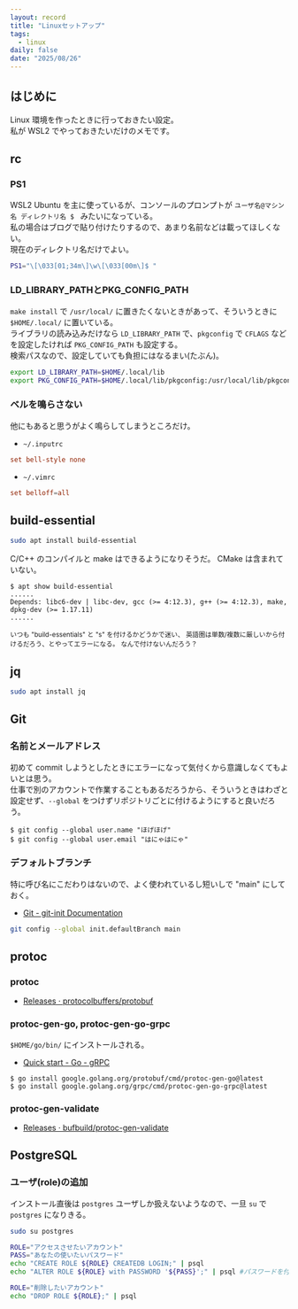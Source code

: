 ```yaml
---
layout: record
title: "Linuxセットアップ"
tags:
  - linux
daily: false
date: "2025/08/26"
---
```


## はじめに

Linux 環境を作ったときに行っておきたい設定。  
私が WSL2 でやっておきたいだけのメモです。

## rc

### PS1

WSL2 Ubuntu を主に使っているが、コンソールのプロンプトが `ユーザ名@マシン名 ディレクトリ名 $ ` みたいになっている。  
私の場合はブログで貼り付けたりするので、あまり名前などは載ってほしくない。  
現在のディレクトリ名だけでよい。

```bash
PS1="\[\033[01;34m\]\w\[\033[00m\]$ "
```

### LD_LIBRARY_PATHとPKG_CONFIG_PATH

`make install` で `/usr/local/` に置きたくないときがあって、そういうときに `$HOME/.local/` に置いている。  
ライブラリの読み込みだけなら `LD_LIBRARY_PATH` で、`pkgconfig` で `CFLAGS` などを設定したければ `PKG_CONFIG_PATH` も設定する。  
検索パスなので、設定していても負担にはなるまい(たぶん)。

```bash
export LD_LIBRARY_PATH=$HOME/.local/lib
export PKG_CONFIG_PATH=$HOME/.local/lib/pkgconfig:/usr/local/lib/pkgconfig
```

### ベルを鳴らさない

他にもあると思うがよく鳴らしてしまうところだけ。

* `~/.inputrc`

```rc
set bell-style none
```

* `~/.vimrc`

```rc
set belloff=all
```

## build-essential

```bash
sudo apt install build-essential
```

C/C++ のコンパイルと make はできるようになりそうだ。
CMake は含まれていない。

```shell
$ apt show build-essential
......
Depends: libc6-dev | libc-dev, gcc (>= 4:12.3), g++ (>= 4:12.3), make, dpkg-dev (>= 1.17.11)
......
```

<small>
いつも "build-essentials" と "s" を付けるかどうかで迷い、
英語圏は単数/複数に厳しいから付けるだろう、とやってエラーになる。
なんで付けないんだろう？
</small>

## jq

```bash
sudo apt install jq
```

## Git

### 名前とメールアドレス

初めて commit しようとしたときにエラーになって気付くから意識しなくてもよいとは思う。  
仕事で別のアカウントで作業することもあるだろうから、そういうときはわざと設定せず、`--global` をつけずリポジトリごとに付けるようにすると良いだろう。

```console
$ git config --global user.name "ほげほげ"
$ git config --global user.email "はにゃはにゃ"
```

### デフォルトブランチ

特に呼び名にこだわりはないので、よく使われているし短いしで "main" にしておく。

* [Git - git-init Documentation](https://git-scm.com/docs/git-init#_configuration)

```bash
git config --global init.defaultBranch main
```

## protoc

### protoc

*  [Releases · protocolbuffers/protobuf](https://github.com/protocolbuffers/protobuf/releases)

### protoc-gen-go, protoc-gen-go-grpc

`$HOME/go/bin/` にインストールされる。

* [Quick start - Go - gRPC](https://grpc.io/docs/languages/go/quickstart/)

```
$ go install google.golang.org/protobuf/cmd/protoc-gen-go@latest
$ go install google.golang.org/grpc/cmd/protoc-gen-go-grpc@latest
```

### protoc-gen-validate

* [Releases · bufbuild/protoc-gen-validate](https://github.com/bufbuild/protoc-gen-validate/releases)

## PostgreSQL

### ユーザ(role)の追加

インストール直後は `postgres` ユーザしか扱えないようなので、一旦 `su` で `postgres` になりきる。

```bash
sudo su postgres
```

```bash
ROLE="アクセスさせたいアカウント"
PASS="あなたの使いたいパスワード"
echo "CREATE ROLE ${ROLE} CREATEDB LOGIN;" | psql
echo "ALTER ROLE ${ROLE} with PASSWORD '${PASS}';" | psql #パスワードを付けないなら不要(NULLで削除)
```

```bash
ROLE="削除したいアカウント"
echo "DROP ROLE ${ROLE};" | psql
```
